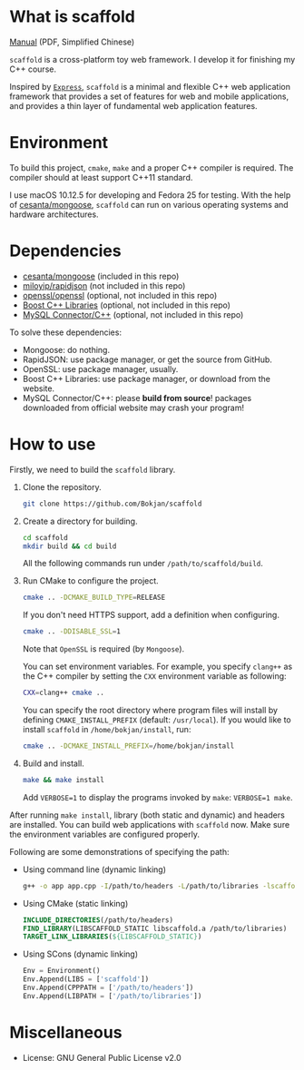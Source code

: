 # What is scaffold

[Manual](https://oss.bokjan.com/scaffold.pdf) (PDF, Simplified Chinese)

`scaffold` is a cross-platform toy web framework. I develop it for finishing my C++ course.

Inspired by [`Express`](https://expressjs.com), `scaffold` is a minimal and flexible C++ web application framework that provides a set of features for web and mobile applications, and provides a thin layer of fundamental web application features.

# Environment
To build this project, `cmake`, `make` and a proper C++ compiler is required. The compiler should at least support C++11 standard.

I use macOS 10.12.5 for developing and Fedora 25 for testing. With the help of [cesanta/mongoose](https://github.com/cesanta/mongoose), `scaffold` can run on various operating systems and hardware architectures.

# Dependencies
- [cesanta/mongoose](https://github.com/cesanta/mongoose) (included in this repo)
- [miloyip/rapidjson](https://github.com/miloyip/rapidjson) (not included in this repo)
- [openssl/openssl](https://github.com/openssl/openssl) (optional, not included in this repo)
- [Boost C++ Libraries](http://www.boost.org/users/history/version_1_64_0.html) (optional, not included in this repo)
- [MySQL Connector/C++](https://dev.mysql.com/downloads/connector/cpp) (optional, not included in this repo)

To solve these dependencies:
- Mongoose: do nothing.
- RapidJSON: use package manager, or get the source from GitHub.
- OpenSSL: use package manager, usually.
- Boost C++ Libraries: use package manager, or download from the website.
- MySQL Connector/C++: please **build from source**! packages downloaded from official website may crash your program! 

# How to use
Firstly, we need to build the `scaffold` library.

1. Clone the repository.
   ```bash
   git clone https://github.com/Bokjan/scaffold
   ```
2. Create a directory for building.
   ```bash
   cd scaffold
   mkdir build && cd build
   ```
   All the following commands run under `/path/to/scaffold/build`.
3. Run CMake to configure the project.
   ```bash
   cmake .. -DCMAKE_BUILD_TYPE=RELEASE
   ```
   If you don't need HTTPS support, add a definition when configuring.
   ```bash
   cmake .. -DDISABLE_SSL=1
   ```
   Note that `OpenSSL` is required (by `Mongoose`).

   You can set environment variables. For example, you specify `clang++` as the C++ compiler by setting the `CXX` environment variable as following:
   ```bash
   CXX=clang++ cmake ..
   ```
   You can specify the root directory where program files will install by defining `CMAKE_INSTALL_PREFIX` (default: `/usr/local`). If you would like to install `scaffold` in `/home/bokjan/install`, run:
   ```bash
   cmake .. -DCMAKE_INSTALL_PREFIX=/home/bokjan/install
   ```

4. Build and install.
   ```bash
   make && make install
   ```
   Add `VERBOSE=1` to display the programs invoked by `make`: `VERBOSE=1 make`.

After running `make install`, library (both static and dynamic) and headers are installed. You can build web applications with `scaffold` now. Make sure the environment variables are configured properly.

Following are some demonstrations of specifying the path:
- Using command line (dynamic linking)
    ```bash
    g++ -o app app.cpp -I/path/to/headers -L/path/to/libraries -lscaffold
    ```
- Using CMake (static linking)
    ```cmake
    INCLUDE_DIRECTORIES(/path/to/headers)
    FIND_LIBRARY(LIBSCAFFOLD_STATIC libscaffold.a /path/to/libraries)
    TARGET_LINK_LIBRARIES(${LIBSCAFFOLD_STATIC})
    ```
- Using SCons (dynamic linking)
    ```python
    Env = Environment()
    Env.Append(LIBS = ['scaffold'])
    Env.Append(CPPPATH = ['/path/to/headers'])
    Env.Append(LIBPATH = ['/path/to/libraries'])
    ```

# Miscellaneous
- License: GNU General Public License v2.0

